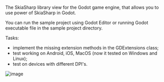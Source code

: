 The SkiaSharp library view for the Godot game engine, that allows you to use power of SkiaSharp in Godot.

You can run the sample project using Godot Editor or running Godot executable file in the sample project directory.

Tasks:
* implement the missing extension methods in the GDExtensions class;
* test working on Android, iOS, MacOS (now it tested on Windows and Linux);
* test on devices with different DPI's.

![image](https://github.com/Ilnazz/SkiaSharp.Views.Godot/assets/24940119/c9156148-f18f-4a45-90f2-ab8499d2e297)
